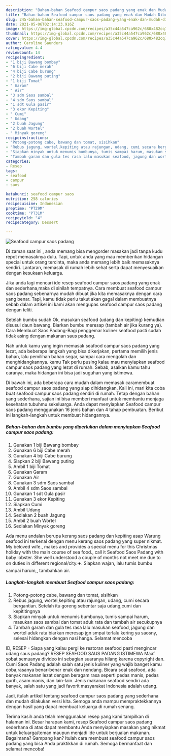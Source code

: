 ```yaml
---
description: "Bahan-bahan Seafood campur saos padang yang enak dan Mudah Dibuat"
title: "Bahan-bahan Seafood campur saos padang yang enak dan Mudah Dibuat"
slug: 245-bahan-bahan-seafood-campur-saos-padang-yang-enak-dan-mudah-dibuat
date: 2021-05-06T02:14:23.916Z
image: https://img-global.cpcdn.com/recipes/a35c44a547ca962c/680x482cq70/seafood-campur-saos-padang-foto-resep-utama.jpg
thumbnail: https://img-global.cpcdn.com/recipes/a35c44a547ca962c/680x482cq70/seafood-campur-saos-padang-foto-resep-utama.jpg
cover: https://img-global.cpcdn.com/recipes/a35c44a547ca962c/680x482cq70/seafood-campur-saos-padang-foto-resep-utama.jpg
author: Caroline Saunders
ratingvalue: 4.4
reviewcount: 14
recipeingredient:
- "1 biji Bawang bombay"
- "6 biji Cabe merah"
- "4 biji Cabe burung"
- "2 biji Bawang puting"
- "1 biji Tomat"
- " Garam"
- " Air"
- "3 sdm Saos sambal"
- "4 sdm Saos sambal"
- "1 sdt Gula pasir"
- "3 ekor Kepiting"
- " Cumi"
- " Udang"
- "2 buah Jagung"
- "2 buah Wortel"
- " Minyak goreng"
recipeinstructions:
- "Potong-potong cabe, bawang dan tomat, sisihkan"
- "Rebus jagung, wortel,kepiting atau rajungan, udang, cumi secara bergantian. Setelah itu goreng sebentar saja udang,cumi dan kepititingnya"
- "Siapkan minyak untuk menumis bumbunya, tumis sampai harum, masukan saos sambal dan tomat aduk rata dan tambah air secukupnya"
- "Tambah garam dan gula tes rasa lalu masukan seafood, jagung dan wortel aduk rata biarkan meresap jgn smpai terlalu kering ya saosny, selesai hidangkan dengan nasi hanga. Selamat mencoba"
categories:
- Resep
tags:
- seafood
- campur
- saos

katakunci: seafood campur saos 
nutrition: 258 calories
recipecuisine: Indonesian
preptime: "PT29M"
cooktime: "PT31M"
recipeyield: "4"
recipecategory: Dessert

---
```



![Seafood campur saos padang](https://img-global.cpcdn.com/recipes/a35c44a547ca962c/680x482cq70/seafood-campur-saos-padang-foto-resep-utama.jpg)

Di zaman  saat ini , anda memang bisa mengorder masakan jadi tanpa kudu repot memasaknya dulu. Tapi, untuk anda yang mau memberikan hidangan special untuk orang tercinta, maka anda memang lebih baik memasaknya sendiri. Lantaran, memasak di rumah lebih sehat serta dapat menyesuaikan dengan kesukaan keluarga.

Jika anda lagi mencari ide resep seafood campur saos padang yang enak dan sederhana,maka di sinilah tempatnya. Cara membuat seafood campur saos padang  sebenarnya mudah dibuat jika kita memasaknya dengan cara yang benar. Tapi, kamu tidak perlu takut akan gagal dalam membuatnya 
sebab dalam artikel ini kami akan mengupas seafood campur saos padang dengan teliti.  

Setelah bumbu sudah Ok, masukan seafood (udang dan kepiting) kemudian disusul daun bawang. Biarkan bumbu meresap (tambah air jika kurang ya). Cara Membuat Saos Padang-Bagi penggemar kuliner seafood pasti sudah tidak asing dengan makanan saus padang.

Nah untuk kamu yang ingin memasak seafood campur saos padang yang lezat, ada beberapa langkah yang bisa dikerjakan, pertama memilih jenis bahan, lalu pemilihan bahan segar, sampai cara mengolah dan menghidangkannya. kamu Tak perlu pusing kalau mau menyiapkan seafood campur saos padang yang lezat di rumah. Sebab, asalkan kamu  tahu caranya, maka hidangan ini bisa jadi suguhan yang istimewa.

Di bawah ini, ada beberapa cara mudah dalam memasak caramembuat seafood campur saos padang yang siap dihidangkan. Kali ini, mari kita coba buat seafood campur saos padang sendiri di rumah. Tetap dengan bahan yang sederhana, sajian ini bisa memberi manfaat untuk membantu menjaga kesehatan tubuhmu sekeluarga. Anda dapat menyiapkan Seafood campur saos padang menggunakan 16 jenis bahan dan 4 tahap pembuatan. Berikut ini langkah-langkah untuk membuat hidangannya.

<!--inarticleads1-->

##### Bahan-bahan dan bumbu yang diperlukan dalam menyiapkan Seafood campur saos padang:

1. Gunakan 1 biji Bawang bombay
1. Gunakan 6 biji Cabe merah
1. Gunakan 4 biji Cabe burung
1. Siapkan 2 biji Bawang puting
1. Ambil 1 biji Tomat
1. Gunakan  Garam
1. Gunakan  Air
1. Gunakan 3 sdm Saos sambal
1. Ambil 4 sdm Saos sambal
1. Gunakan 1 sdt Gula pasir
1. Gunakan 3 ekor Kepiting
1. Siapkan  Cumi
1. Ambil  Udang
1. Sediakan 2 buah Jagung
1. Ambil 2 buah Wortel
1. Sediakan  Minyak goreng


Ada menu andalan berupa kerang saos padang dan kepiting asap Warung seafood ini terkenal dengan menu kerang saos padang yang super nikmat. My beloved wife., makes and provides a special menu for this Christmas holiday with the main course of sea food., call it Seafood Saos Padang with baby lobster. She well understood a couple of months not meet me due to on duties in different regional/city.✈️. Siapkan wajan, lalu tumis bumbu sampai harum,, tambahkan air. 

<!--inarticleads2-->

##### Langkah-langkah membuat Seafood campur saos padang:

1. Potong-potong cabe, bawang dan tomat, sisihkan
1. Rebus jagung, wortel,kepiting atau rajungan, udang, cumi secara bergantian. Setelah itu goreng sebentar saja udang,cumi dan kepititingnya
1. Siapkan minyak untuk menumis bumbunya, tumis sampai harum, masukan saos sambal dan tomat aduk rata dan tambah air secukupnya
1. Tambah garam dan gula tes rasa lalu masukan seafood, jagung dan wortel aduk rata biarkan meresap jgn smpai terlalu kering ya saosny, selesai hidangkan dengan nasi hanga. Selamat mencoba


ID, RESEP - Siapa yang kalau pergi ke restoran seafood pasti mengincar udang saus padang? RESEP SEAFOOD SAUS PADANG ISTIMEWA Maaf sobat semuanya divideo ini sebagian suaranya hilang karena copyright dan. Cumi Saos Padang adalah salah satu jenis kuliner yang wajib banget kamu coba,rasanya benar-benar enak dan nendang. Bicara soal seafood, ada banyak makanan lezat dengan beragam rasa seperti pedas manis, pedas gurih, asam manis, dan lain-lain. Jenis makanan seafood sendiri ada banyak, salah satu yang jadi favorit masyarakat Indonesia adalah udang. 

Jadi, itulah artikel tentang  seafood campur saos padang  yang sederhana dan mudah dilakukan versi kita. Semoga anda mampu mempraktekkannya dengan hasil yang dapat membuat keluarga di rumah senang. 

Terima kasih anda telah menggunakan resep yang kami tampilkan di halaman ini. Besar harapan kami, resep  Seafood campur saos padang sederhana di atas dapat membantu Anda menyiapkan masakan yang nikmat untuk keluarga/teman maupun menjadi ide untuk berjualan makanan. Bagaimana? Gampang kan? Itulah cara membuat seafood campur saos padang yang bisa Anda praktikkan di rumah. Semoga bermanfaat dan selamat mencoba!

